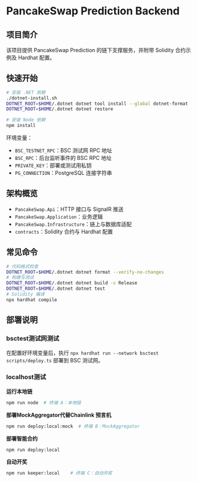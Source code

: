 # PancakeSwap Prediction Backend

## 项目简介
该项目提供 PancakeSwap Prediction 的链下支撑服务，并附带 Solidity 合约示例及 Hardhat 配置。

## 快速开始
```bash
# 安装 .NET 依赖
./dotnet-install.sh
DOTNET_ROOT=$HOME/.dotnet dotnet tool install --global dotnet-format
DOTNET_ROOT=$HOME/.dotnet dotnet restore

# 安装 Node 依赖
npm install
```

环境变量：
- `BSC_TESTNET_RPC`：BSC 测试网 RPC 地址
- `BSC_RPC`：后台监听事件的 BSC RPC 地址
- `PRIVATE_KEY`：部署或测试用私钥
- `PG_CONNECTION`：PostgreSQL 连接字符串

## 架构概览
- `PancakeSwap.Api`：HTTP 接口与 SignalR 推送
- `PancakeSwap.Application`：业务逻辑
- `PancakeSwap.Infrastructure`：链上与数据库适配
- `contracts`：Solidity 合约与 Hardhat 配置

## 常见命令
```bash
# 代码格式检查
DOTNET_ROOT=$HOME/.dotnet dotnet format --verify-no-changes
# 构建与测试
DOTNET_ROOT=$HOME/.dotnet dotnet build -c Release
DOTNET_ROOT=$HOME/.dotnet dotnet test
# Solidity 编译
npx hardhat compile
```

## 部署说明
### bsctest测试网测试

在配置好环境变量后，执行 `npx hardhat run --network bsctest scripts/deploy.ts` 部署到 BSC 测试网。

### localhost测试

**运行本地链**

```bash
npm run node  # 终端 A：本地链
```

**部署MockAggregator代替Chainlink 预言机**

```bash
npm run deploy:local:mock  # 终端 B：MockAggregator
```

**部署智能合约**

```bash
npm run deploy:local
```

**自动开奖**

```bash
npm run keeper:local    # 终端 C：自动开奖
```

